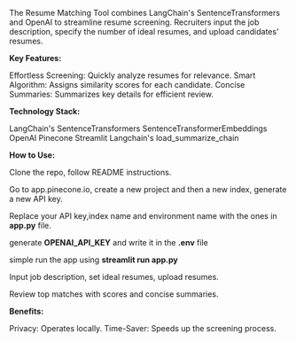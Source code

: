 The Resume Matching Tool combines LangChain's SentenceTransformers and OpenAI to streamline resume screening. Recruiters input the job description, specify the number of ideal resumes, and upload candidates' resumes.

**Key Features:**

Effortless Screening: Quickly analyze resumes for relevance.
Smart Algorithm: Assigns similarity scores for each candidate.
Concise Summaries: Summarizes key details for efficient review.

**Technology Stack:**

LangChain's SentenceTransformers
SentenceTransformerEmbeddings
OpenAI
Pinecone
Streamlit
Langchain's load_summarize_chain

**How to Use:**

Clone the repo, follow README instructions.

Go to app.pinecone.io, create a new project and then a new index, generate a new API key.

Replace your API key,index name and environment name with the ones in **app.py** file.

generate **OPENAI_API_KEY** and write it in the **.env** file

simple run the app using **streamlit run app.py**

Input job description, set ideal resumes, upload resumes.

Review top matches with scores and concise summaries.

**Benefits:**

Privacy: Operates locally.
Time-Saver: Speeds up the screening process.

